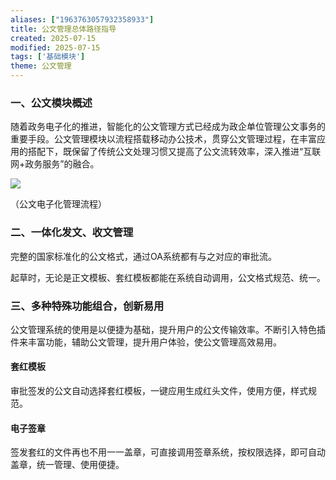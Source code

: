 ```yaml
---
aliases: ["1963763057932358933"]
title: 公文管理总体路径指导
created: 2025-07-15
modified: 2025-07-15
tags: ['基础模块']
theme: 公文管理
---
```


### 一、公文模块概述

随着政务电子化的推进，智能化的公文管理方式已经成为政企单位管理公文事务的重要手段。公文管理模块以流程搭载移动办公技术，贯穿公文管理过程，在丰富应用的搭配下，既保留了传统公文处理习惯又提高了公文流转效率，深入推进“互联网+政务服务”的融合。

![](68f8bb94d26c54d03e811540c7d2b751.jpg)

（公文电子化管理流程）

### 二、一体化发文、收文管理

完整的国家标准化的公文格式，通过OA系统都有与之对应的审批流。

起草时，无论是正文模板、套红模板都能在系统自动调用，公文格式规范、统一。

### 三、多种特殊功能组合，创新易用

公文管理系统的使用是以便捷为基础，提升用户的公文传输效率。不断引入特色插件来丰富功能，辅助公文管理，提升用户体验，使公文管理高效易用。

#### 套红模板

审批签发的公文自动选择套红模板，一键应用生成红头文件，使用方便，样式规范。

#### 电子签章

签发套红的文件再也不用一一盖章，可直接调用签章系统，按权限选择，即可自动盖章，统一管理、使用便捷。